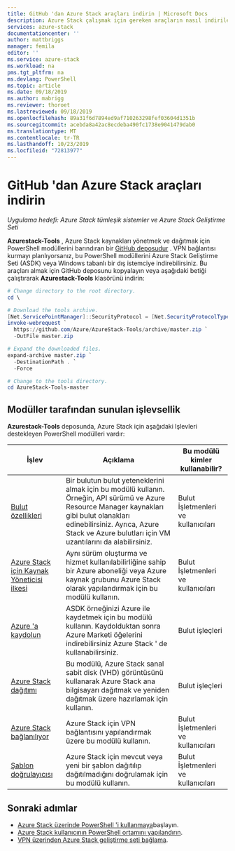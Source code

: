 ```yaml
---
title: GitHub 'dan Azure Stack araçları indirin | Microsoft Docs
description: Azure Stack çalışmak için gereken araçların nasıl indirileceği hakkında bilgi edinin.
services: azure-stack
documentationcenter: ''
author: mattbriggs
manager: femila
editor: ''
ms.service: azure-stack
ms.workload: na
pms.tgt_pltfrm: na
ms.devlang: PowerShell
ms.topic: article
ms.date: 09/18/2019
ms.author: mabrigg
ms.reviewer: thoroet
ms.lastreviewed: 09/18/2019
ms.openlocfilehash: 89a31f6d7894ed9af710263298fef03604d1351b
ms.sourcegitcommit: acebda8a42ac8ecdeba490fc1738e9041479dab0
ms.translationtype: MT
ms.contentlocale: tr-TR
ms.lasthandoff: 10/23/2019
ms.locfileid: "72813977"
---
```

# <a name="download-azure-stack-tools-from-github"></a>GitHub 'dan Azure Stack araçları indirin

*Uygulama hedefi: Azure Stack tümleşik sistemler ve Azure Stack Geliştirme Seti*

**Azurestack-Tools** , Azure Stack kaynakları yönetmek ve dağıtmak için PowerShell modüllerini barındıran bir [GitHub deposudur](https://github.com/Azure/AzureStack-Tools) . VPN bağlantısı kurmayı planlıyorsanız, bu PowerShell modüllerini Azure Stack Geliştirme Seti (ASDK) veya Windows tabanlı bir dış istemciye indirebilirsiniz. Bu araçları almak için GitHub deposunu kopyalayın veya aşağıdaki betiği çalıştırarak **Azurestack-Tools** klasörünü indirin:

```powershell
# Change directory to the root directory.
cd \

# Download the tools archive.
[Net.ServicePointManager]::SecurityProtocol = [Net.SecurityProtocolType]::Tls12 
invoke-webrequest `
  https://github.com/Azure/AzureStack-Tools/archive/master.zip `
  -OutFile master.zip

# Expand the downloaded files.
expand-archive master.zip `
  -DestinationPath . `
  -Force

# Change to the tools directory.
cd AzureStack-Tools-master

```

## <a name="functionality-provided-by-the-modules"></a>Modüller tarafından sunulan işlevsellik

**Azurestack-Tools** deposunda, Azure Stack için aşağıdaki Işlevleri destekleyen PowerShell modülleri vardır:  

| İşlev | Açıklama | Bu modülü kimler kullanabilir? |
| --- | --- | --- |
| [Bulut özellikleri](../user/azure-stack-validate-templates.md) | Bir bulutun bulut yeteneklerini almak için bu modülü kullanın. Örneğin, API sürümü ve Azure Resource Manager kaynakları gibi bulut olanakları edinebilirsiniz. Ayrıca, Azure Stack ve Azure bulutları için VM uzantılarını da alabilirsiniz. | Bulut İşletmenleri ve kullanıcıları |
| [Azure Stack için Kaynak Yöneticisi ilkesi](../user/azure-stack-policy-module.md) | Aynı sürüm oluşturma ve hizmet kullanılabilirliğine sahip bir Azure aboneliği veya Azure kaynak grubunu Azure Stack olarak yapılandırmak için bu modülü kullanın. | Bulut İşletmenleri ve kullanıcıları |
| [Azure 'a kaydolun](azure-stack-registration.md ) | ASDK örneğinizi Azure ile kaydetmek için bu modülü kullanın. Kaydolduktan sonra Azure Marketi öğelerini indirebilirsiniz Azure Stack ' de kullanabilirsiniz. | Bulut işleçleri |
| [Azure Stack dağıtımı](../asdk/asdk-install.md) | Bu modülü, Azure Stack sanal sabit disk (VHD) görüntüsünü kullanarak Azure Stack ana bilgisayarı dağıtmak ve yeniden dağıtmak üzere hazırlamak için kullanın. | Bulut işleçleri|
| [Azure Stack bağlanılıyor](azure-stack-powershell-install.md) | Azure Stack için VPN bağlantısını yapılandırmak üzere bu modülü kullanın. | Bulut İşletmenleri ve kullanıcıları |
| [Şablon doğrulayıcısı](../user/azure-stack-validate-templates.md) | Azure Stack için mevcut veya yeni bir şablon dağıtılıp dağıtılmadığını doğrulamak için bu modülü kullanın. | Bulut İşletmenleri ve kullanıcıları|

## <a name="next-steps"></a>Sonraki adımlar

- [Azure Stack üzerinde PowerShell 'i kullanmaya](../user/azure-stack-powershell-overview.md)başlayın.
- [Azure Stack kullanıcının PowerShell ortamını yapılandırın](../user/azure-stack-powershell-configure-user.md).
- [VPN üzerinden Azure Stack geliştirme seti bağlama](../asdk/asdk-connect.md).
